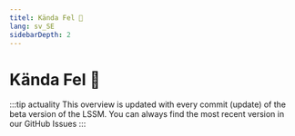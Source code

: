```yaml
---
titel: Kända Fel 🐛
lang: sv_SE
sidebarDepth: 2
---
```


# Kända Fel :bug:

:::tip actuality
This overview is updated with every commit (update) of the beta version of the LSSM. You can always find the most recent version in our <a :href="$theme.variables.github + '/issues?q=is%3Aissue+is%3Aopen+label%3Abug'" target="_blank">GitHub Issues</a>
:::

<bugs no-bugs="There are no known Bugs currently!"></bugs>

<!-- ==START_FOOTER== Do NOT edit anything below this line! Any edits will be removed as content is auto generated! -->
[lssm.status]: https://status.lss-manager.de/
[lssm.discord]: https://discord.gg/RcTNjpB
[lssm.userscript]: https://v4.lss-manager.de/lssm-v4.user.js
[lssm.donations]: https://donate.lss-manager.de/
[docs]: https://docs.lss-manager.de/
[docs.apps]: /sv_SE/apps.md
[docs.appstore]: /sv_SE/appstore.md
[docs.bugs]: /sv_SE/bugs.md
[docs.error_report]: /sv_SE/error_report.md
[docs.faq]: /sv_SE/faq.md
[docs.metadata]: /sv_SE/metadata.md
[docs.other]: /sv_SE/other.md
[docs.settings]: /sv_SE/settings.md
[docs.suggestions]: /sv_SE/suggestions.md
[docs.support]: /sv_SE/support.md
[games.self]: https://larmcentralen-spelet.se
[tampermonkey]: https://tampermonkey.net/
[github]: https://github.com/LSS-Manager/LSSM-V.4
[github.issues]: https://github.com/LSS-Manager/LSSM-V.4/issues
[github.issues.open]: https://github.com/LSS-Manager/LSSM-V.4/issues?q=is%3Aissue+is%3Aopen+label%3Abug